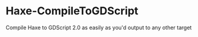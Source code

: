 # Haxe-CompileToGDScript
Compile Haxe to GDScript 2.0 as easily as you'd output to any other target
